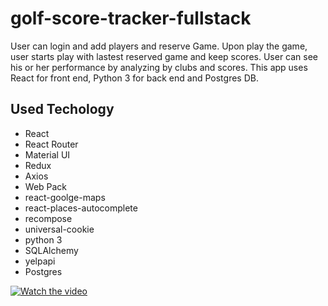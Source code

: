 # golf-score-tracker-fullstack


User can login and add players and reserve Game.  Upon play the game, user starts play with lastest reserved game and keep scores.  User can see his or her performance by analyzing by clubs and scores.  This app uses React for front end, Python 3 for back end and Postgres DB.  

## Used Techology

- React
- React Router
- Material UI
- Redux
- Axios
- Web Pack
- react-goolge-maps
- react-places-autocomplete
- recompose
- universal-cookie
- python 3
- SQLAlchemy
- yelpapi
- Postgres 

[![Watch the video](https://imgur.com/IHtE2mq)](https://www.youtube.com/watch?v=tUyJOc41jPs)

